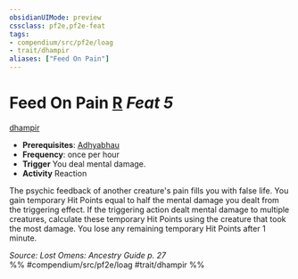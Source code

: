 ```yaml
---
obsidianUIMode: preview
cssclass: pf2e,pf2e-feat
tags:
- compendium/src/pf2e/loag
- trait/dhampir
aliases: ["Feed On Pain"]
---
```

# Feed On Pain  [R](../../rules/core-rulebook/chapter-9-playing-the-game.md#Actions "Reaction") *Feat 5*  
[dhampir](../../rules/traits/dhampir-b1.md)  

- **Prerequisites**: [Adhyabhau](adhyabhau-loag.md)
- **Frequency**: once per hour
- **Trigger** You deal mental damage.
- **Activity** Reaction

The psychic feedback of another creature's pain fills you with false life. You gain temporary Hit Points equal to half the mental damage you dealt from the triggering effect. If the triggering action dealt mental damage to multiple creatures, calculate these temporary Hit Points using the creature that took the most damage. You lose any remaining temporary Hit Points after 1 minute.

*Source: Lost Omens: Ancestry Guide p. 27*  
%% #compendium/src/pf2e/loag #trait/dhampir %%